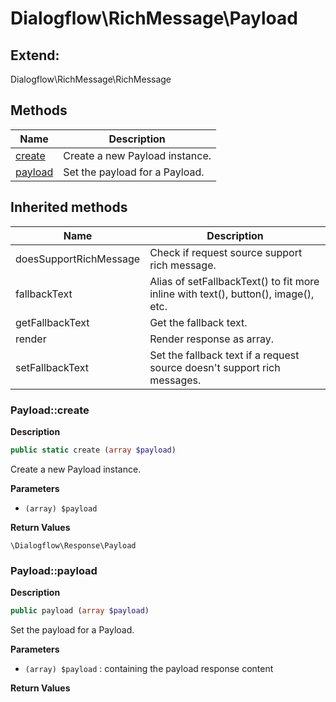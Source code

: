 # Dialogflow\RichMessage\Payload  





## Extend:

Dialogflow\RichMessage\RichMessage

## Methods

| Name | Description |
|------|-------------|
|[create](#payloadcreate)|Create a new Payload instance.|
|[payload](#payloadpayload)|Set the payload for a Payload.|

## Inherited methods

| Name | Description |
|------|-------------|
|doesSupportRichMessage|Check if request source support rich message.|
|fallbackText|Alias of setFallbackText() to fit more inline with text(), button(), image(), etc.|
|getFallbackText|Get the fallback text.|
|render|Render response as array.|
|setFallbackText|Set the fallback text if a request source doesn't support rich messages.|



### Payload::create  

**Description**

```php
public static create (array $payload)
```

Create a new Payload instance. 

 

**Parameters**

* `(array) $payload`

**Return Values**

`\Dialogflow\Response\Payload`





### Payload::payload  

**Description**

```php
public payload (array $payload)
```

Set the payload for a Payload. 

 

**Parameters**

* `(array) $payload`
: containing the payload response content  

**Return Values**



